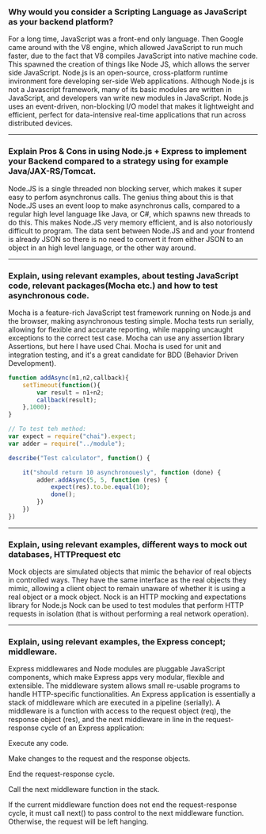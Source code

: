 ### Why would you consider a Scripting Language as JavaScript as your backend platform?

For a long time, JavaScript was a front-end only language. Then Google came around with the V8 engine,
which allowed JavaScript to run much faster, due to the fact that V8 compiles JavaScript into native
machine code. This spawned the creation of things like Node JS, which allows the server side JavaScript.
Node.js is an open-source, cross-platform runtime invironment fore developing ser-side Web applications.
Although Node.js is not a Javascript framework, many of its basic modules are written in JavaScript,
and developers van write new modules in JavaScript.
Node.js uses an event-driven, non-blocking I/O model that makes it lightweight and efficient, perfect
for data-intensive real-time applications that run across distributed devices.

--------------------------------------------------------------------------------------------------------------------

### Explain Pros & Cons in using Node.js + Express to implement your Backend compared to a strategy using for example Java/JAX-RS/Tomcat.

Node.JS is a single threaded non blocking server, which makes it super easy to perfom asynchronus calls. 
The genius thing about this is that Node.JS uses an event loop to make asynchronus calls, compared to a 
regular high level language like Java, or C#, which spawns new threads to do this. This makes Node.JS 
very memory efficient, and is also notoriously difficult to program. The data sent between Node.JS and 
and your frontend is already JSON so there is no need to convert it from either JSON to an object in an
high level language, or the other way around.

--------------------------------------------------------------------------------------------------------------------

### Explain, using relevant examples, about testing JavaScript code, relevant packages(Mocha etc.) and how to test asynchronous code.

Mocha is a feature-rich JavaScript test framework running on Node.js and the browser, making asynchronous testing
simple. Mocha tests run serially, allowing for flexible and accurate reporting, while mapping uncaught exceptions
to the correct test case.
Mocha can use any assertion library Assertions, but here I have used Chai.
Mocha is used for unit and integration testing, and it's a great candidate for BDD (Behavior Driven Development).

```javascript
function addAsync(n1,n2,callback){
    setTimeout(function(){
        var result = n1+n2;
        callback(result);
    },1000);
}

// To test teh method:
var expect = require("chai").expect;
var adder = require("../module");

describe("Test calculator", function() {

    it("should return 10 asynchronouesly", function (done) {
        adder.addAsync(5, 5, function (res) {
            expect(res).to.be.equal(10);
            done();
        })
    })
})
```

--------------------------------------------------------------------------------------------------------------------

### Explain, using relevant examples, different ways to mock out databases, HTTPrequest etc

Mock objects are simulated objects that mimic the behavior of real objects in controlled ways. They have the same
interface as the real objects they mimic, allowing a client object to remain unaware of whether it is using a real
object or a mock object.
Nock is an HTTP mocking and expectations library for Node.js
Nock can be used to test modules that perform HTTP requests in isolation (that is without performing a real network
operation).

--------------------------------------------------------------------------------------------------------------------

### Explain, using relevant examples, the Express concept; middleware.

Express middlewares and Node modules are pluggable JavaScript components, which make Express apps very modular, flexible and extensible.
The middleware system allows small re-usable programs to handle HTTP-specific functionalities.
An Express application is essentially a stack of middleware which are executed in a pipeline (serially).
A middleware is a function with access to the request object (req), the response object (res), 
and the next middleware in line in the request-response cycle of an Express application:

Execute any code.

Make changes to the request and the response objects.

End the request-response cycle.

Call the next middleware function in the stack.

If the current middleware function does not end the request-response cycle, it must call next() to pass control to the next middleware function. 
Otherwise, the request will be left hanging.
